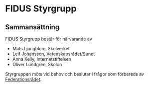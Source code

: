 # FIDUS Styrgrupp
## Sammansättning

FIDUS Styrgrupp består för närvarande av

- Mats Ljungblom, Skolverket
- Leif Johansson, Vetenskapsrådet/Sunet
- Anna Kelly, Internetstiftelsen
- Oliver Lundgren, Skolon

Styrgruppen möts vid behov och beslutar i frågor som förbereds av [Federationsrådet](https://github.com/FIDUSFederation/Federationsrad).
